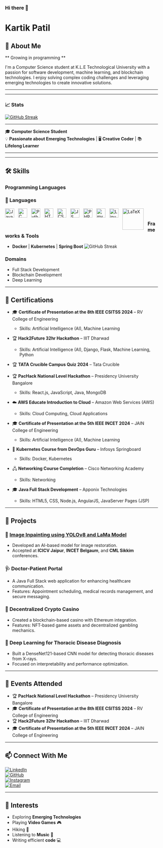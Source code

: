 ### Hi there 👋

# Kartik Patil

## 🚀 **About Me**  

**  Growing in programming **

I'm a Computer Science student at K.L.E Technological University with a passion for software development, machine learning, and blockchain technologies. I enjoy solving complex coding challenges and leveraging emerging technologies to create innovative solutions.


---


---
### :chart_with_upwards_trend: Stats 
<a href="https://git.io/streak-stats"><img src="https://streak-stats.demolab.com?user=Kartik-Patil&theme=material&date_format=j%2Fn%5B%2FY%5D&mode=weekly" alt="GitHub Streak" /></a>

---
🎓 **Computer Science Student**  
💡 **Passionate about Emerging Technologies** | 🖥️ **Creative Coder** | 📚 **Lifelong Learner**

---



---

## 🛠️ **Skills**  
### Programming Languages  
### :paperclip:	Languages

<img align="left" alt="Java" width="30px" style="padding-right:10px;" src="https://cdn.jsdelivr.net/gh/devicons/devicon/icons/java/java-original-wordmark.svg"/> 
<img align="left" alt="C" width="30px" style="padding-right:10px;" src="https://cdn.jsdelivr.net/gh/devicons/devicon/icons/c/c-original.svg"/>
<img align="left" alt="Python" width="30px" style="padding-right:10px;" src="https://cdn.jsdelivr.net/gh/devicons/devicon/icons/python/python-original-wordmark.svg"/>
<img align="left" alt="HTML5" width="30px" style="padding-right:10px;" src="https://cdn.jsdelivr.net/gh/devicons/devicon/icons/html5/html5-plain-wordmark.svg"/>
<img align="left" alt="CSS" width="30px" style="padding-right:10px;" src="https://cdn.jsdelivr.net/gh/devicons/devicon/icons/css3/css3-plain-wordmark.svg"/>
<img align="left" alt="JS" width="30px" style="padding-right:10px;" src="https://cdn.jsdelivr.net/gh/devicons/devicon/icons/javascript/javascript-plain.svg"/>
<img align="left" alt="PHP" width="30px" style="padding-right:10px;" src="https://cdn.jsdelivr.net/gh/devicons/devicon/icons/php/php-original.svg"/>
<img align="left" alt="mySQL" width="30px" style="padding-right:10px;" src="https://cdn.jsdelivr.net/gh/devicons/devicon/icons/mysql/mysql-original-wordmark.svg"/>
<img align="left" alt="Linux" width="30px" style="padding-right:10px;" src="https://cdn.jsdelivr.net/gh/devicons/devicon/icons/linux/linux-original.svg"/>
<img align="left" alt="LaTeX" width="70px" style="padding-right:10px;" src="https://democracyobserver.org/images/latex-logo.png"/>

<br>

### Frameworks & Tools  
- **Docker** | **Kubernetes** | **Spring Boot**
![GitHub Streak](https://streak-stats.demolab.com/?user=Kartik-Patil&theme=radical)

### Domains  
- Full Stack Development  
- Blockchain Development  
- Deep Learning

---

## 🌟 **Certifications**  
- 🎓 **Certificate of Presentation at the 8th IEEE CSITSS 2024** – RV College of Engineering  
  - Skills: Artificial Intelligence (AI), Machine Learning  
- 🏆 **Hack2Future 32hr Hackathon** – IIIT Dharwad  
  - Skills: Artificial Intelligence (AI), Django, Flask, Machine Learning, Python  
- 🏆 **TATA Crucible Campus Quiz 2024** – Tata Crucible  
- 🏆 **PacHack National Level Hackathon** – Presidency University Bangalore  
  - Skills: React.js, JavaScript, Java, MongoDB  
- ☁️ **AWS Educate Introduction to Cloud** – Amazon Web Services (AWS)  
  - Skills: Cloud Computing, Cloud Applications  
- 🎓 **Certificate of Presentation at the 5th IEEE INCET 2024** – JAIN College of Engineering  
  - Skills: Artificial Intelligence (AI), Machine Learning  
- 🐳 **Kubernetes Course from DevOps Guru** – Infosys Springboard  
  - Skills: Docker, Kubernetes  
- 🖧 **Networking Course Completion** – Cisco Networking Academy  
  - Skills: Networking  
- 🎓 **Java Full Stack Development** – Apponix Technologies  
  
  - Skills: HTML5, CSS, Node.js, AngularJS, JavaServer Pages (JSP)  
 

---

## 📂 **Projects**  

### 🎨 [Image Inpainting using YOLOv8 and LaMa Model](https://ieeexplore.ieee.org/document/10593536/)  
- Developed an AI-based model for image restoration.  
- Accepted at **ICICV Jaipur**, **INCET Belgaum**, and **CML Sikkim** conferences.

### 🩺 **Doctor-Patient Portal**  
- A Java Full Stack web application for enhancing healthcare communication.  
- Features: Appointment scheduling, medical records management, and secure messaging.

### 🎲 **Decentralized Crypto Casino**  
- Created a blockchain-based casino with Ethereum integration.  
- Features: NFT-based game assets and decentralized gambling mechanics.

### 🩻 **Deep Learning for Thoracic Disease Diagnosis**  
- Built a DenseNet121-based CNN model for detecting thoracic diseases from X-rays.  
- Focused on interpretability and performance optimization.

---

## 🎉 **Events Attended**  
- 🏆 **PacHack National Level Hackathon** – Presidency University Bangalore  
- 🎓 **Certificate of Presentation at the 8th IEEE CSITSS 2024** – RV College of Engineering  
- 🏆 **Hack2Future 32hr Hackathon** – IIIT Dharwad  
- 🎓 **Certificate of Presentation at the 5th IEEE INCET 2024** – JAIN College of Engineering  

---

## 📫 **Connect With Me**  
[![LinkedIn](https://img.shields.io/badge/-Kartik%20Patil-blue?style=flat&logo=Linkedin&logoColor=white)](https://linkedin.com/in/kartikpatil08)  
[![GitHub](https://img.shields.io/badge/-Kartik--Patil-black?style=flat&logo=github)](https://github.com/Kartik-Patil)  
[![Instagram](https://img.shields.io/badge/-@btwitskaaru-E4405F?style=flat&logo=instagram&logoColor=white)](https://instagram.com/btwitskaaru)  
[![Email](https://img.shields.io/badge/-kartikpatilhrg@gmail.com-D14836?style=flat&logo=gmail&logoColor=white)](mailto:kartikpatilhrg@gmail.com)

---

## 🌱 **Interests**  
- Exploring **Emerging Technologies**  
- Playing **Video Games** 🎮  
- Hiking 🥾  
- Listening to **Music** 🎵  
- Writing efficient **code** 💻
